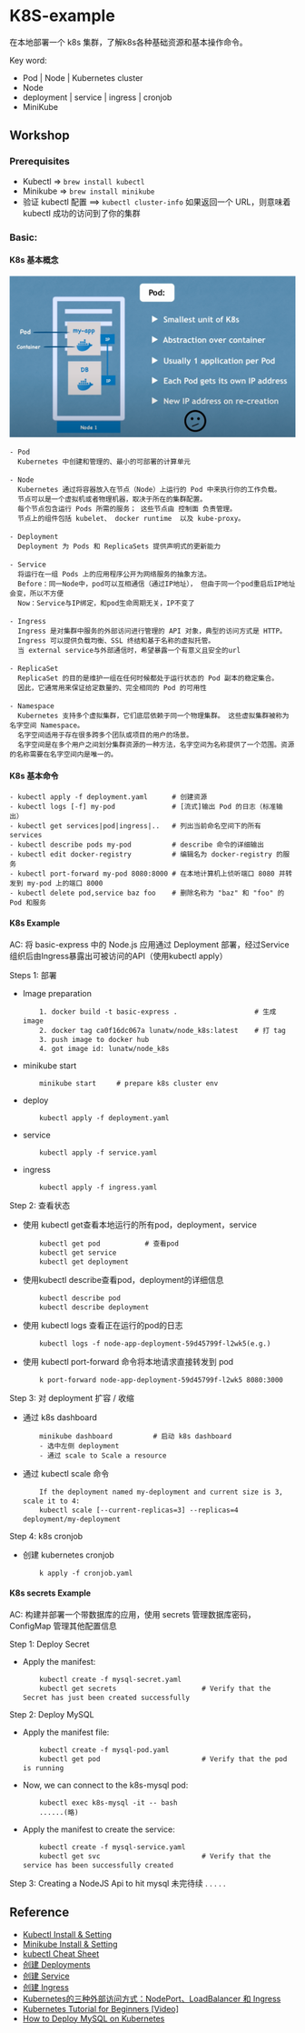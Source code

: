 # K8S-example
在本地部署一个 k8s 集群，了解k8s各种基础资源和基本操作命令。

Key word:
- Pod | Node | Kubernetes cluster
- Node
- deployment | service | ingress | cronjob
- MiniKube

## Workshop

### Prerequisites
- Kubectl => `brew install kubectl`
- Minikube => `brew install minikube`
- 验证 kubectl 配置 ==> `kubectl cluster-info` 如果返回一个 URL，则意味着 kubectl 成功的访问到了你的集群

### Basic: 

#### K8s 基本概念

![test image size](https://github.com/LunaTW/K8S-example/blob/master/ref/Pod.png?raw=true)
```
- Pod 
  Kubernetes 中创建和管理的、最小的可部署的计算单元

- Node
  Kubernetes 通过将容器放入在节点（Node）上运行的 Pod 中来执行你的工作负载。 
  节点可以是一个虚拟机或者物理机器，取决于所在的集群配置。 
  每个节点包含运行 Pods 所需的服务； 这些节点由 控制面 负责管理。
  节点上的组件包括 kubelet、 docker runtime  以及 kube-proxy。

- Deployment
  Deployment 为 Pods 和 ReplicaSets 提供声明式的更新能力

- Service
  将运行在一组 Pods 上的应用程序公开为网络服务的抽象方法。
  Before：同一Node中，pod可以互相通信（通过IP地址）， 但由于同一个pod重启后IP地址会变，所以不方便
  Now：Service与IP绑定，和pod生命周期无关，IP不变了

- Ingress
  Ingress 是对集群中服务的外部访问进行管理的 API 对象，典型的访问方式是 HTTP。
  Ingress 可以提供负载均衡、SSL 终结和基于名称的虚拟托管。
  当 external service与外部通信时，希望暴露一个有意义且安全的url

- ReplicaSet
  ReplicaSet 的目的是维护一组在任何时候都处于运行状态的 Pod 副本的稳定集合。 
  因此，它通常用来保证给定数量的、完全相同的 Pod 的可用性

- Namespace
  Kubernetes 支持多个虚拟集群，它们底层依赖于同一个物理集群。 这些虚拟集群被称为名字空间 Namespace。
  名字空间适用于存在很多跨多个团队或项目的用户的场景。
  名字空间是在多个用户之间划分集群资源的一种方法，名字空间为名称提供了一个范围。资源的名称需要在名字空间内是唯一的。
```

#### K8s 基本命令 
```
- kubectl apply -f deployment.yaml      # 创建资源
- kubectl logs [-f] my-pod              # [流式]输出 Pod 的日志（标准输出）
- kubectl get services|pod|ingress|..   # 列出当前命名空间下的所有 services
- kubectl describe pods my-pod          # describe 命令的详细输出
- kubectl edit docker-registry          # 编辑名为 docker-registry 的服务
- kubectl port-forward my-pod 8080:8000 # 在本地计算机上侦听端口 8080 并转发到 my-pod 上的端口 8000
- kubectl delete pod,service baz foo    # 删除名称为 "baz" 和 "foo" 的 Pod 和服务
```

#### K8s Example
AC: 将 basic-express 中的 Node.js 应用通过 Deployment 部署，经过Service组织后由Ingress暴露出可被访问的API（使用kubectl apply）

Steps 1: 部署
- Image preparation
    ```
        1. docker build -t basic-express .                   # 生成 image
        2. docker tag ca0f16dc067a lunatw/node_k8s:latest    # 打 tag
        3. push image to docker hub
        4. got image id: lunatw/node_k8s
    ```
- minikube start 
    ```
        minikube start     # prepare k8s cluster env
    ```
- deploy
    ```
        kubectl apply -f deployment.yaml 
    ```
- service
    ```
        kubectl apply -f service.yaml
    ```
- ingress
    ```
        kubectl apply -f ingress.yaml
    ```

Step 2: 查看状态
- 使用 kubectl get查看本地运行的所有pod，deployment，service
    ```
        kubectl get pod           # 查看pod
        kubectl get service 
        kubectl get deployment
    ```


- 使用kubectl describe查看pod，deployment的详细信息
    ```
        kubectl describe pod
        kubectl describe deployment
    ```
- 使用 kubectl logs 查看正在运行的pod的日志
    ```
        kubectl logs -f node-app-deployment-59d45799f-l2wk5(e.g.)
  ```
- 使用 kubectl port-forward 命令将本地请求直接转发到 pod
    ```
        k port-forward node-app-deployment-59d45799f-l2wk5 8080:3000
  ```

Step 3: 对 deployment 扩容 / 收缩
- 通过 k8s dashboard
    ```
        minikube dashboard          # 启动 k8s dashboard
        - 选中左侧 deployment 
        - 通过 scale to Scale a resource
  ```

- 通过 kubectl scale 命令
    ```
        If the deployment named my-deployment and current size is 3, scale it to 4:
        kubectl scale [--current-replicas=3] --replicas=4 deployment/my-deployment
  ```

Step 4: k8s cronjob
- 创建 kubernetes cronjob
    ```
        k apply -f cronjob.yaml
  ```

#### K8s secrets Example
AC: 构建并部署一个带数据库的应用，使用 secrets 管理数据库密码，ConfigMap 管理其他配置信息

Step 1: Deploy Secret
- Apply the manifest:
    ```
        kubectl create -f mysql-secret.yaml
        kubectl get secrets                     # Verify that the Secret has just been created successfully
  ```
Step 2: Deploy MySQL  
- Apply the manifest file:
    ```
        kubectl create -f mysql-pod.yaml
        kubectl get pod                         # Verify that the pod is running
    ```
- Now, we can connect to the k8s-mysql pod:
    ```
        kubectl exec k8s-mysql -it -- bash
        ......(略)
  ```
- Apply the manifest to create the service:
    ```
        kubectl create -f mysql-service.yaml
        kubectl get svc                         # Verify that the service has been successfully created
  ```
Step 3: Creating a NodeJS Api to hit mysql
未完待续
.
.
.
.
.

## Reference
- [Kubectl Install & Setting](https://kubernetes.io/zh/docs/tasks/tools/install-kubectl-macos/#install-kubectl-binary-with-curl-on-macos)
- [Minikube Install & Setting](https://minikube.sigs.k8s.io/docs/start/)
- [kubectl Cheat Sheet](https://kubernetes.io/zh/docs/reference/kubectl/cheatsheet/)
- [创建 Deployments](https://kubernetes.io/zh/docs/concepts/workloads/controllers/deployment/)
- [创建 Service](https://kubernetes.io/docs/concepts/services-networking/service/)
- [创建 Ingress](https://kubernetes.io/zh/docs/concepts/services-networking/ingress/)
- [Kubernetes的三种外部访问方式：NodePort、LoadBalancer 和 Ingress](http://dockone.io/article/4884)
- [Kubernetes Tutorial for Beginners [Video]](https://www.youtube.com/watch?v=X48VuDVv0do&t=210s)
- [How to Deploy MySQL on Kubernetes](https://linoxide.com/deploy-mysql-on-kubernetes/)
